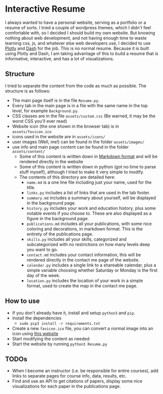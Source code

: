 # Interactive Resume
I always wanted to have a personal website, serving as a portfolio or a resume of sorts. I tried a couple of wordpress themes, which I didn't feel comfortable with, so I decided I should build my own website. But knowing nothing about web development, and not having enough time to waste learning css, js, and whatever else web developers use, I decided to use [Plotly](https://plotly.com/python/) and [Dash](https://dash.plotly.com/) for the job. This is no normal resume. Because it is built using Plotly and Dash, I am taking advantage of this to build a resume that is informative, interactive, and has a lot of visualizations.

## Structure
I tried to separate the content from the code as much as possible. The structure is as follows:
- The main page itself is in the file `Resume.py`.
- Every tab in the main page is in a file with the same name in the top level, for example `Background.py`.
- CSS classes are in the file `assets/custom.css` (Be warned, it may be the worst CSS you'll ever read)
- Website icon (the one shown in the browser tab) is in `assets/favicon.ico`
- icons used in the website are in `assets/icons/`
- user images (Well, me!) can be found in the folder `assets/images/`
- use info and main page content can be found in the folder `assets/content/`
  - Some of this content is written down in [Markdown format](https://www.markdownguide.org/basic-syntax/) and will be rendered directly in the website
  - Some of this content is written down in python (got no time to parse stuff myself), although I tried to make it very simple to modify.
  - The contents of this directory are detailed here:
    - `name.md` is a one line file including just your name, used for the title.
    - `links.py` includes a list of links that are used in the tab footer.
    - `summary.md` includes a summary about yourself, will be displayed in the background page.
    - `history.py` includes your work and education history, plus some notable events if you choose to. These are also displayed as a figure in the background page.
    - `publications.md` includes all your publications, with some nice coloring and decorations, in markdown format. This is the entirety of the publications page.
    - `skills.py` includes all your skills, categorized and subcategorized with no restrictions on how many levels deep you want to go.
    - `contact.md` includes your contact information, this will be rendered directly in the contact me page of the website.
    - `calendar.py` includes a single link to a shareable calendar, plus a simple variable choosing whether Saturday or Monday is the first day of the week.
    - `location.py` includes the location of your work in a simple format, used to create the map in the contact me page.

## How to use
- If you don't already have it, install and setup `python3` and `pip`.
- Install the dependencies
  - `sudo pip3 install -r requirements.txt`
- Create a new `favicon.ico` file, you can convert a normal image into an icon using [this website](https://icoconvert.com/)
- Start modifying the content as needed
- Start the website by running `python3 Resume.py`

## TODOs
- When I become an instructor (i.e. be responsible for entire courses), add links to separate pages for course info, data, results, etc.
- Find and use an API to get citations of papers, display some nice visualizations for each paper in the publications page.
